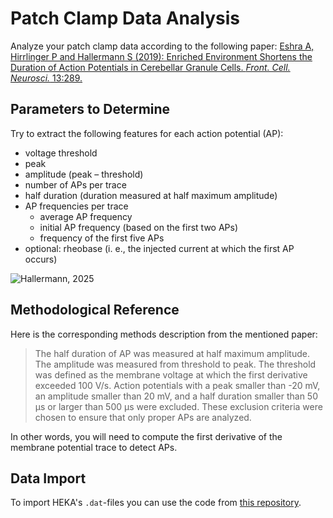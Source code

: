 # Patch Clamp Data Analysis

Analyze your patch clamp data according to the following paper:
[Eshra A, Hirrlinger P and Hallermann S (2019): Enriched Environment Shortens the Duration of Action Potentials in Cerebellar Granule Cells. *Front. Cell. Neurosci.* 13:289.](https://doi.org/10.3389/fncel.2019.00289)

## Parameters to Determine
Try to extract the following features for each action potential (AP):
- voltage threshold
- peak 
- amplitude (peak – threshold)
- number of APs per trace
- half duration (duration measured at half maximum amplitude)
- AP frequencies per trace
  - average AP frequency
  - initial AP frequency (based on the first two APs)
  - frequency of the first five APs
- optional: rheobase (i. e., the injected current at which the first AP occurs)

![*Hallermann*, 2025](sketch_Hallermann.png)

## Methodological Reference

Here is the corresponding methods description from the mentioned paper:
 
> The half duration of AP was measured at half maximum amplitude. The amplitude was measured from threshold to peak. The threshold was defined as the membrane voltage at which the first derivative exceeded 100 V/s. Action potentials with a peak smaller than -20 mV, an amplitude smaller than 20 mV, and a half duration smaller than 50 μs or larger than 500 μs were excluded. These exclusion criteria were chosen to ensure that only proper APs are analyzed.

In other words, you will need to compute the first derivative of the membrane potential trace to detect APs.

## Data Import

To import HEKA's `.dat`-files you can use the code from [this repository](https://github.com/HallermannLab/heka_import_test).